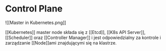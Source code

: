 # Control Plane 

![[Master in Kubernetes.png]]

[[Kubernetes]] master node składa się z [[Etcd]], [[K8s API Server]], [[Scheduler]] oraz [[Controller Manager]] i jest odpowiedzialny za kontrole i zarządzanie [[Node]]ami znajdującymi się na klastrze.

 